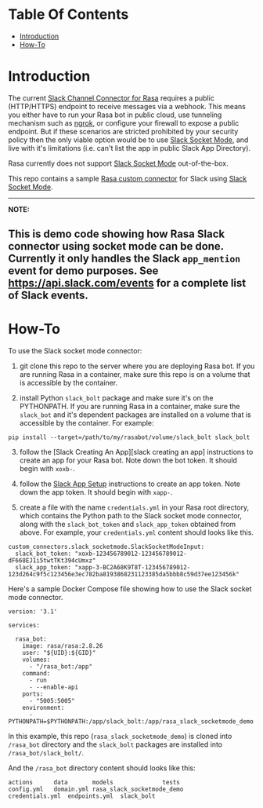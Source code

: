 # Table Of Contents

- [Introduction](#introduction)
- [How-To](#howto)

# Introduction <a name="introduction" />

The current [Slack Channel Connector for Rasa][rasa slack channel] requires
a public (HTTP/HTTPS) endpoint to receive messages via a webhook. This means
you either have to run your Rasa bot in public cloud, use tunneling mechanism
such as [ngrok][ngrok], or configure your firewall to expose a public endpoint.
But if these scenarios are stricted prohibited by your security policy then
the only viable option would be to use [Slack Socket Mode][slack socket mode],
and live with it's limitations (i.e. can't list the app in public
Slack App Directory).

Rasa currently does not support [Slack Socket Mode][slack socket mode]
out-of-the-box.

This repo contains a sample [Rasa custom connector][rasa custom connector]
for Slack using [Slack Socket Mode][slack socket mode].

---
**NOTE:**

This is demo code showing how Rasa Slack connector using socket mode can be
done. Currently it only handles the Slack `app_mention` event for demo
purposes. See https://api.slack.com/events for a complete list of Slack
events.
---


# How-To <a name="howto" />

To use the Slack socket mode connector:

1. git clone this repo to the server where you are deploying Rasa bot. If you
   are running Rasa in a container, make sure this repo is on a volume that
   is accessible by the container.

2. install Python `slack_bolt` package and make sure it's on the PYTHONPATH.
   If you are running Rasa in a container, make sure the `slack_bot` and it's
   dependent packages are installed on a volume that is accessible by the
   container. For example:

```
pip install --target=/path/to/my/rasabot/volume/slack_bolt slack_bolt
```

3. follow the [Slack Creating An App][slack creating an app] instructions
   to create an app for your Rasa bot. Note down the bot token. It should
   begin with `xoxb-`.

4. follow the [Slack App Setup][slack app setup] instructions to create
   an app token. Note down the app token. It should begin with `xapp-`.

5. create a file with the name `credentials.yml` in your Rasa root directory,
   which contains the Python path to the Slack socket mode connector, along
   with the `slack_bot_token` and `slack_app_token` obtained from above.
   For example, your `credentials.yml` content should looks like this.

```
custom_connectors.slack_socketmode.SlackSocketModeInput:
  slack_bot_token: "xoxb-123456789012-123456789012-dF668EJ1i5twtTKt394cUmxz"
  slack_app_token: "xapp-3-BC2A68K9T8T-123456789012-123d264c9f5c123456e3ec782ba8193868231123385da5bbb8c59d37ee123456k"
```

Here's a sample Docker Compose file showing how to use the Slack socket mode
connector.

```
version: '3.1'

services:

  rasa_bot:
    image: rasa/rasa:2.8.26
    user: "${UID}:${GID}"
    volumes:
      - "/rasa_bot:/app"
    command:
      - run
      - --enable-api
    ports:
      - "5005:5005"
    environment:
      - PYTHONPATH=$PYTHONPATH:/app/slack_bolt:/app/rasa_slack_socketmode_demo
```

In this example, this repo (`rasa_slack_socketmode_demo`) is cloned into
`/rasa_bot` directory and the `slack_bolt` packages are installed into
`/rasa_bot/slack_bolt/`.

And the `/rasa_bot` directory content should looks like this:

```
actions		 data		models			    tests
config.yml	 domain.yml	rasa_slack_socketmode_demo
credentials.yml  endpoints.yml	slack_bolt
```


[ngrok]: https://ngrok.com/
[rasa custom connector]: https://rasa.com/docs/rasa/connectors/custom-connectors/
[rasa slack channel]: https://rasa.com/docs/rasa/connectors/slack
[slack app setup]: https://api.slack.com/apis/connections/socket#setup
[slack socket mode]: https://api.slack.com/apis/connections/socket
